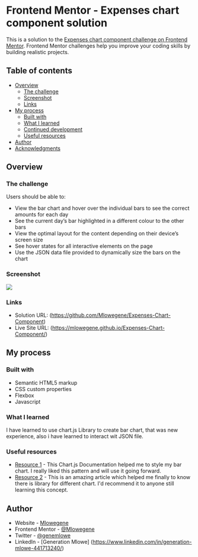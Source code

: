 # Frontend Mentor - Expenses chart component solution

This is a solution to the [Expenses chart component challenge on Frontend Mentor](https://www.frontendmentor.io/challenges/expenses-chart-component-e7yJBUdjwt). Frontend Mentor challenges help you improve your coding skills by building realistic projects. 

## Table of contents

- [Overview](#overview)
  - [The challenge](#the-challenge)
  - [Screenshot](#screenshot)
  - [Links](#links)
- [My process](#my-process)
  - [Built with](#built-with)
  - [What I learned](#what-i-learned)
  - [Continued development](#continued-development)
  - [Useful resources](#useful-resources)
- [Author](#author)
- [Acknowledgments](#acknowledgments)



## Overview

### The challenge

Users should be able to:

- View the bar chart and hover over the individual bars to see the correct amounts for each day
- See the current day’s bar highlighted in a different colour to the other bars
- View the optimal layout for the content depending on their device’s screen size
- See hover states for all interactive elements on the page
- Use the JSON data file provided to dynamically size the bars on the chart

### Screenshot

![](./chart1.jpg)


### Links

- Solution URL: (https://github.com/Mlowegene/Expenses-Chart-Component)
- Live Site URL: (https://mlowegene.github.io/Expenses-Chart-Component/)

## My process

### Built with

- Semantic HTML5 markup
- CSS custom properties
- Flexbox
- Javascript

### What I learned

I have learned to use chart.js Library to create bar chart, that was new experience, also i have learned to interact wit JSON file.


### Useful resources

- [Resource 1](https://www.chartjs.org/docs/latest/) - This Chart.js Documentation helped me to style my bar chart. I really liked this pattern and will use it going forward.
- [Resource 2](https://www.w3schools.com/ai/ai_chartjs.asp) - This is an amazing article which helped me finally to know there is library for different chart. I'd recommend it to anyone still learning this concept.


## Author

- Website - [Mlowegene](https://github.com/Mlowegene)
- Frontend Mentor - [@Mlowegene](https://www.frontendmentor.io/profile/Mlowegene)
- Twitter - [@genemlowe](https://www.twitter.com/genemlowe)
- LinkedIn - [Generation Mlowe] (https://www.linkedin.com/in/generation-mlowe-441713240/)
